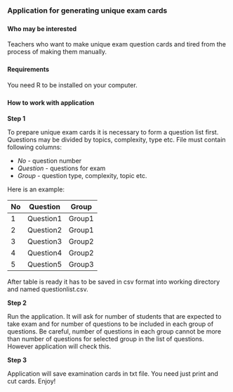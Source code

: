 
### Application for generating unique exam cards
###

#### Who may be interested

Teachers who want to make unique exam question cards and tired from the process of making them manually.

###

#### Requirements

You need R to be installed on your computer.

###

#### How to work with application

__Step 1__

To prepare unique exam cards it is necessary to form a question list first. Questions may be divided by topics, complexity, type etc. File must contain following columns: 

* _No_ - question number
* _Question_ - questions for exam
* _Group_ - question type, complexity, topic etc.

Here is an example:

No | Question  |  Group
---|-----------|--------
1  | Question1 |  Group1
2  | Question2 |  Group1
3  | Question3 |  Group2
4  | Question4 |  Group2
5  | Question5 |  Group3

After table is ready it has to be saved in csv format into working directory and named questionlist.csv.

__Step 2__

Run the application. It will ask for number of students that are expected to take exam and for number of questions to be included in each group of questions. Be careful, number of questions in each group cannot be more than number of questions for selected group in the list of questions. However application will check this.

__Step 3__

Application will save examination cards in txt file. You need just print and cut cards.
Enjoy!

